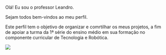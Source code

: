 Olá! Eu sou o professor Leandro.

Sejam todos bem-vindos ao meu perfil.

Este perfil tem o objetivo de organizar e comrtilhar os meus projetos, a fim de apoiar a turma da 1ª série do ensino médio em sua formação no componente curricular de Tecnologia e Robótica.

![](https://tenor.com/pt-BR/view/jordi-baste-tv3-no-pot-ser-com-robot-gif-16057126)


